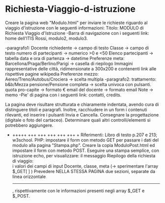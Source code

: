 # Richiesta-Viaggio-d-istruzione

Creare la pagina web "Modulo.html" per inviare le richieste riguardo al viaggio d'istruzione con le seguenti informazioni:
Titolo: MODULO di Richiesta Viaggio d'Istruzione
 -Barra di navigazione con i seguenti link: home dell'ITIS Rossi, modulo2, modulo3.

 -paragrafo1:
Docente richiedente -> campo di testo
Classe -> campo di testo
numero di partecipanti -> numerico >0 e <50
Elenco partecipanti -> tabella
data e ora di partenza -> datetime
Preferenze meta: Barcellona/Praga/Berlino/Parigi   -> casella di riepilogo
Immagini rappresentative delle città, ridimensionate a 300x200 e contenenti link alle rispettive pagine wikipedia 
Preferenze mezzo: Aereo/Treno/Autobus/Crociera   -> scelta multipla
   -paragrafo2:
trattamento: b&b/Mezza pensione/Pensione completa    -> scelta univoca con pulsanti.
quota pro-capite  -> formato €
email del docente -> formato email
Note -> memo
   -Pie' di pagina con i seguenti link: contatti, credits.

La pagina deve risultare strutturata e chiaramente indentata, avendo cura di distinguere titoli e paragrafi. 
Inoltre, racchiudere in un form i contenuti rilevanti, ed inserire i pulsanti Invia  e Cancella.
Consegnare la progettazione (digitale o foto del cartaceo).
Determinare quali altri controlli/elementi si potrebbero aggiungere.
+ +++++ +++ +++ +++ +++ +++ +
Riferimenti: Libro di testo p.207 e 213; w3school.
PHP: impostare il form con metodo GET per passare i dati del modulo alla pagina "Stampa.php".
Creare la copia
ModuloPost.html ed impostare il form con metodo POST.
Eseguire una stampa semplice, con istruzione echo, per visualizzare:
il messaggio Riepilogo della richiesta di viaggio:<br>
i valori dei campi di input Docente, classe, meta   (-> sperimentare l'array $_GET[ <variabile>]  )
Prevedere NELLA STESSA PAGINA due sezioni, separate da linea orizzontale <hr>, rispettivamente con le informazioni presenti negli array $_GET e $_POST.
